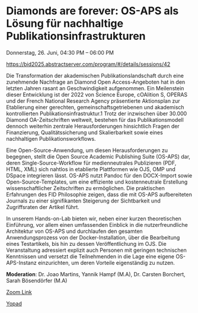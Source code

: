 # Diamonds are forever: OS-APS als Lösung für nachhaltige Publikationsinfrastrukturen

Donnerstag, 26. Juni, 04:30 PM – 06:00 PM

https://bid2025.abstractserver.com/program/#/details/sessions/42

Die Transformation der akademischen Publikationslandschaft durch eine zunehmende Nachfrage an Diamond Open Access-Angeboten hat in den letzten Jahren rasant an Geschwindigkeit aufgenommen. Ein Meilenstein dieser Entwicklung ist der 2022 von Science Europe, cOAlition S, OPERAS und der French National Research Agency präsentierte Aktionsplan zur Etablierung einer gerechten, gemeinschaftsgetriebenen und akademisch kontrollierten Publikationsinfrastruktur.1 Trotz der inzwischen über 30.000 Diamond OA-Zeitschriften weltweit, bestehen für das Publikationsmodell dennoch weiterhin zentrale Herausforderungen hinsichtlich Fragen der Finanzierung, Qualitätssicherung und Skalierbarkeit sowie eines nachhaltigen Publikationsworkflows.

Eine Open-Source-Anwendung, um diesen Herausforderungen zu begegnen, stellt die Open Source Academic Publishing Suite (OS-APS) dar, deren Single-Source-Workflow für medienneutrales Publizieren (PDF, HTML, XML) sich nahtlos in etablierte Plattformen wie OJS, OMP und DSpace integrieren lässt. OS-APS nutzt Pandoc für den DOCX-Import sowie Open-Source-Templates, um eine effiziente und kostenneutrale Erstellung wissenschaftlicher Zeitschriften zu ermöglichen. Die praktischen Erfahrungen des FID Philosophie zeigen, dass die mit OS-APS aufbereiteten Journals zu einer signifikanten Steigerung der Sichtbarkeit und Zugriffsraten der Artikel führt.

In unserem Hands-on-Lab bieten wir, neben einer kurzen theoretischen Einführung, vor allem einen umfassenden Einblick in die nutzerfreundliche Architektur von OS-APS und durchlaufen den gesamten Anwendungsprozess von der Docker-Installation, über die Bearbeitung eines Testartikels, bis hin zu dessen Veröffentlichung im OJS. Die Veranstaltung adressiert explizit auch Personen mit geringen technischen Kenntnissen und versetzt die Teilnehmenden in die Lage eine eigene OS-APS-Instanz einzurichten, um deren Vorteile eigenständig zu nutzen.

**Moderation**: Dr. Joao Martins, Yannik Hampf (M.A),  Dr. Carsten Borchert, Sarah Bösendörfer (M.A)

[Zoom Link](https://uni-koeln.zoom.us/j/98776269205?pwd=qCtTfVEzbqkaSjbjCQBJabIVn8RvFo.1)

[Yopad](https://yopad.eu/p/bid2025-osaps-1day)

